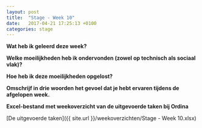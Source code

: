 ```yaml
---
layout: post
title:  "Stage - Week 10"
date:   2017-04-21 17:25:13 +0100
categories: stage
---
```



**Wat heb ik geleerd deze week?**



**Welke moeilijkheden heb ik ondervonden (zowel op technisch als sociaal vlak)?**



**Hoe heb ik deze moeilijkheden opgelost?**



**Omschrijf in drie woorden het gevoel dat je hebt ervaren tijdens de afgelopen week.**



**Excel-bestand met weekoverzicht van de uitgevoerde taken bij Ordina**

[De uitgevoerde taken]({{ site.url }}/weekoverzichten/Stage - Week 10.xlsx)
